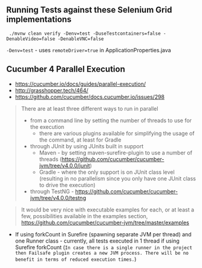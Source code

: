 ###



## Running Tests against these Selenium Grid implementations
```
 ./mvnw clean verify -Denv=test -DuseTestcontainers=false -DenableVideo=false -DenableVNC=false
```

`-Denv=test` - uses `remoteDriver=true` in ApplicationProperties.java

## Cucumber 4 Parallel Execution
* https://cucumber.io/docs/guides/parallel-execution/
* http://grasshopper.tech/464/
* https://github.com/cucumber/docs.cucumber.io/issues/298


> There are at least three different ways to run in parallel
> * from a command line by setting the number of threads to use for the execution
>   * there are various plugins available for simplifying the usage of the command, at least for Gradle
> * through JUnit by using JUnits built in support
>   * Maven - by setting maven-surefire-plugin to use a number of threads (https://github.com/cucumber/cucumber-jvm/tree/v4.0.0/junit)
>   * Gradle - where the only support is on JUnit class level (resulting in no parallelism since you only have one JUnit class to drive the execution)
> * through TestNG - https://github.com/cucumber/cucumber-jvm/tree/v4.0.0/testng

> It would be very nice with executable examples for each, or at least a few, possibilities available in the examples section, https://github.com/cucumber/cucumber-jvm/tree/master/examples


* If using forkCount in Surefire (spawning separate JVM per thread) and one Runner class - currently, all tests executed in 1 thread if using Surefire forkCount (`In case there is a single runner in the project then Failsafe plugin creates a new JVM process. There will be no benefit in terms of reduced execution times.`)
